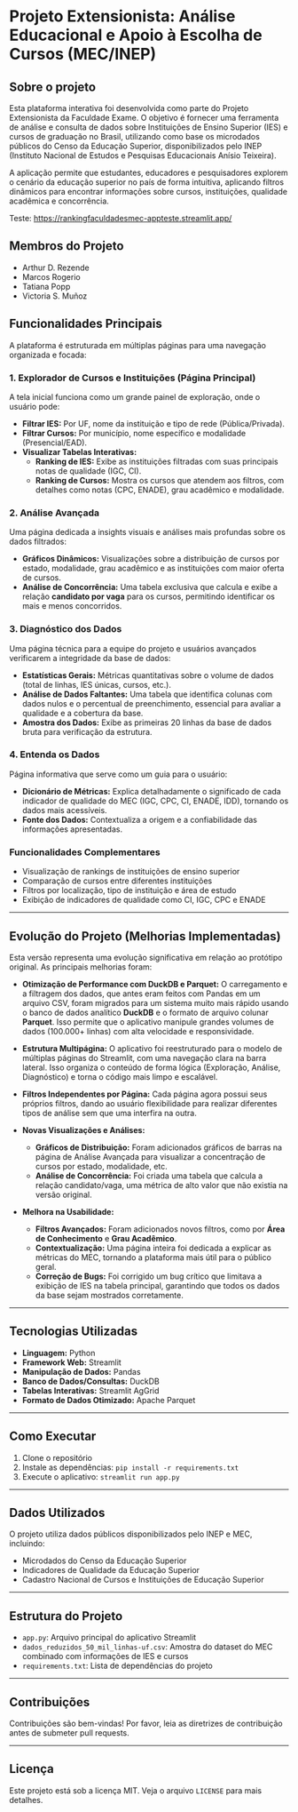 # Projeto Extensionista: Análise Educacional e Apoio à Escolha de Cursos (MEC/INEP)

## Sobre o projeto

Esta plataforma interativa foi desenvolvida como parte do Projeto Extensionista da Faculdade Exame. O objetivo é fornecer uma ferramenta de análise e consulta de dados sobre Instituições de Ensino Superior (IES) e cursos de graduação no Brasil, utilizando como base os microdados públicos do Censo da Educação Superior, disponibilizados pelo INEP (Instituto Nacional de Estudos e Pesquisas Educacionais Anísio Teixeira).

A aplicação permite que estudantes, educadores e pesquisadores explorem o cenário da educação superior no país de forma intuitiva, aplicando filtros dinâmicos para encontrar informações sobre cursos, instituições, qualidade acadêmica e concorrência.

Teste: https://rankingfaculdadesmec-appteste.streamlit.app/

## Membros do Projeto

- Arthur D. Rezende
- Marcos Rogerio
- Tatiana Popp
- Victoria S. Muñoz

## Funcionalidades Principais

A plataforma é estruturada em múltiplas páginas para uma navegação organizada e focada:

### 1. Explorador de Cursos e Instituições (Página Principal)
A tela inicial funciona como um grande painel de exploração, onde o usuário pode:
- **Filtrar IES:** Por UF, nome da instituição e tipo de rede (Pública/Privada).
- **Filtrar Cursos:** Por município, nome específico e modalidade (Presencial/EAD).
- **Visualizar Tabelas Interativas:**
  - **Ranking de IES:** Exibe as instituições filtradas com suas principais notas de qualidade (IGC, CI).
  - **Ranking de Cursos:** Mostra os cursos que atendem aos filtros, com detalhes como notas (CPC, ENADE), grau acadêmico e modalidade.

### 2. Análise Avançada
Uma página dedicada a insights visuais e análises mais profundas sobre os dados filtrados:
- **Gráficos Dinâmicos:** Visualizações sobre a distribuição de cursos por estado, modalidade, grau acadêmico e as instituições com maior oferta de cursos.
- **Análise de Concorrência:** Uma tabela exclusiva que calcula e exibe a relação **candidato por vaga** para os cursos, permitindo identificar os mais e menos concorridos.

### 3. Diagnóstico dos Dados
Uma página técnica para a equipe do projeto e usuários avançados verificarem a integridade da base de dados:
- **Estatísticas Gerais:** Métricas quantitativas sobre o volume de dados (total de linhas, IES únicas, cursos, etc.).
- **Análise de Dados Faltantes:** Uma tabela que identifica colunas com dados nulos e o percentual de preenchimento, essencial para avaliar a qualidade e a cobertura da base.
- **Amostra dos Dados:** Exibe as primeiras 20 linhas da base de dados bruta para verificação da estrutura.

### 4. Entenda os Dados
Página informativa que serve como um guia para o usuário:
- **Dicionário de Métricas:** Explica detalhadamente o significado de cada indicador de qualidade do MEC (IGC, CPC, CI, ENADE, IDD), tornando os dados mais acessíveis.
- **Fonte dos Dados:** Contextualiza a origem e a confiabilidade das informações apresentadas.

### Funcionalidades Complementares

- Visualização de rankings de instituições de ensino superior
- Comparação de cursos entre diferentes instituições
- Filtros por localização, tipo de instituição e área de estudo
- Exibição de indicadores de qualidade como CI, IGC, CPC e ENADE

---

## Evolução do Projeto (Melhorias Implementadas)

Esta versão representa uma evolução significativa em relação ao protótipo original. As principais melhorias foram:

- **Otimização de Performance com DuckDB e Parquet:** O carregamento e a filtragem dos dados, que antes eram feitos com Pandas em um arquivo CSV, foram migrados para um sistema muito mais rápido usando o banco de dados analítico **DuckDB** e o formato de arquivo colunar **Parquet**. Isso permite que o aplicativo manipule grandes volumes de dados (100.000+ linhas) com alta velocidade e responsividade.

- **Estrutura Multipágina:** O aplicativo foi reestruturado para o modelo de múltiplas páginas do Streamlit, com uma navegação clara na barra lateral. Isso organiza o conteúdo de forma lógica (Exploração, Análise, Diagnóstico) e torna o código mais limpo e escalável.

- **Filtros Independentes por Página:** Cada página agora possui seus próprios filtros, dando ao usuário flexibilidade para realizar diferentes tipos de análise sem que uma interfira na outra.

- **Novas Visualizações e Análises:**
  - **Gráficos de Distribuição:** Foram adicionados gráficos de barras na página de Análise Avançada para visualizar a concentração de cursos por estado, modalidade, etc.
  - **Análise de Concorrência:** Foi criada uma tabela que calcula a relação candidato/vaga, uma métrica de alto valor que não existia na versão original.

- **Melhora na Usabilidade:**
  - **Filtros Avançados:** Foram adicionados novos filtros, como por **Área de Conhecimento** e **Grau Acadêmico**.
  - **Contextualização:** Uma página inteira foi dedicada a explicar as métricas do MEC, tornando a plataforma mais útil para o público geral.
  - **Correção de Bugs:** Foi corrigido um bug crítico que limitava a exibição de IES na tabela principal, garantindo que todos os dados da base sejam mostrados corretamente.

---

## Tecnologias Utilizadas

- **Linguagem:** Python
- **Framework Web:** Streamlit
- **Manipulação de Dados:** Pandas
- **Banco de Dados/Consultas:** DuckDB
- **Tabelas Interativas:** Streamlit AgGrid
- **Formato de Dados Otimizado:** Apache Parquet

---

## Como Executar

1. Clone o repositório
2. Instale as dependências: `pip install -r requirements.txt`
3. Execute o aplicativo: `streamlit run app.py`

---

## Dados Utilizados

O projeto utiliza dados públicos disponibilizados pelo INEP e MEC, incluindo:

- Microdados do Censo da Educação Superior
- Indicadores de Qualidade da Educação Superior
- Cadastro Nacional de Cursos e Instituições de Educação Superior

---

## Estrutura do Projeto

- `app.py`: Arquivo principal do aplicativo Streamlit
- `dados_reduzidos_50_mil_linhas-uf.csv`: Amostra do dataset do MEC combinado com informações de IES e cursos
- `requirements.txt`: Lista de dependências do projeto

---

## Contribuições

Contribuições são bem-vindas! Por favor, leia as diretrizes de contribuição antes de submeter pull requests.

---

## Licença

Este projeto está sob a licença MIT. Veja o arquivo `LICENSE` para mais detalhes.

